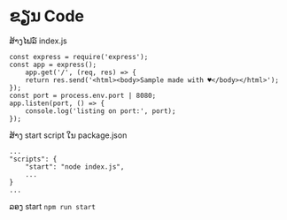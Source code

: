 # ຂຽນ Code

ສ້າງໄຟລ໌ index.js

```
const express = require('express');
const app = express();
    app.get('/', (req, res) => {
    return res.send('<html><body>Sample made with ♥️</body></html>');
});
const port = process.env.port | 8080;
app.listen(port, () => {
    console.log('listing on port:', port);
});
```

ສ້າງ start script ໃນ package.json

```
...
"scripts": {
    "start": "node index.js",
    ...
}
...
```

ລອງ start
`npm run start`